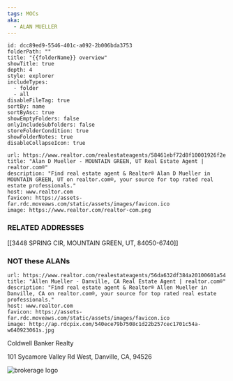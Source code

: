 ```yaml
---
tags: MOCs
aka:
  - ALAN MUELLER
---
```

```folder-overview
id: dcc89ed9-5546-401c-a092-2b006bda3753
folderPath: ""
title: "{{folderName}} overview"
showTitle: true
depth: 4
style: explorer
includeTypes:
  - folder
  - all
disableFileTag: true
sortBy: name
sortByAsc: true
showEmptyFolders: false
onlyIncludeSubfolders: false
storeFolderCondition: true
showFolderNotes: true
disableCollapseIcon: true
```




```cardlink
url: https://www.realtor.com/realestateagents/58461ebf72d8f10001926f2e
title: "Alan D Mueller - MOUNTAIN GREEN, UT Real Estate Agent | realtor.com®"
description: "Find real estate agent & Realtor® Alan D Mueller in MOUNTAIN GREEN, UT on realtor.com®, your source for top rated real estate professionals."
host: www.realtor.com
favicon: https://assets-far.rdc.moveaws.com/static/assets/images/favicon.ico
image: https://www.realtor.com/realtor-com.png
```



### RELATED ADDRESSES
[[3448 SPRING CIR, MOUNTAIN GREEN, UT, 84050-6740]]



### NOT these ALANs

```cardlink
url: https://www.realtor.com/realestateagents/56da632df384a20100601a54
title: "Allen Mueller - Danville, CA Real Estate Agent | realtor.com®"
description: "Find real estate agent & Realtor® Allen Mueller in Danville, CA on realtor.com®, your source for top rated real estate professionals."
host: www.realtor.com
favicon: https://assets-far.rdc.moveaws.com/static/assets/images/favicon.ico
image: http://ap.rdcpix.com/540ece79b7508c1d22b257cec1701c54a-w640923061s.jpg
```

Coldwell Banker Realty

101 Sycamore Valley Rd West, Danville, CA, 94526

![brokerage logo](https://ap.rdcpix.com/231eb5a29f502174b938f4bd140e19c6o-w1342287974s.jpg)

